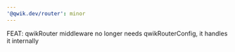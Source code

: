 ```yaml
---
'@qwik.dev/router': minor
---
```


FEAT: qwikRouter middleware no longer needs qwikRouterConfig, it handles it internally
